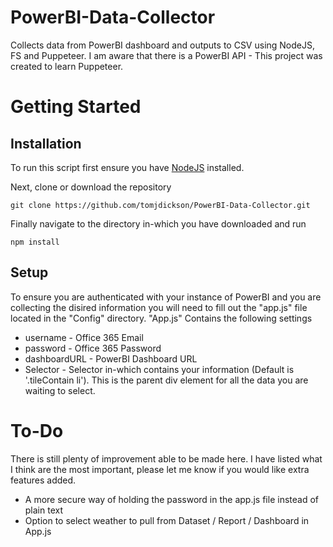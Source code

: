# PowerBI-Data-Collector
Collects data from PowerBI dashboard and outputs to CSV using NodeJS, FS and Puppeteer.
I am aware that there is a PowerBI API - This project was created to learn Puppeteer.

# Getting Started

## Installation
To run this script first ensure you have [NodeJS](https://github.com/nodejs/node) installed.

Next, clone or download the repository

``` git clone https://github.com/tomjdickson/PowerBI-Data-Collector.git ```

Finally navigate to the directory in-which you have downloaded and run


``` npm install ```

## Setup
To ensure you are authenticated with your instance of PowerBI and you are collecting the disired information you will need to fill out the "app.js" file located in the "Config" directory.
"App.js" Contains the following settings 
* username - Office 365 Email
* password - Office 365 Password
* dashboardURL - PowerBI Dashboard URL
* Selector - Selector in-which contains your information (Default is '.tileContain li'). This is the parent div element for all the data you are waiting to select.



# To-Do
There is still plenty of improvement able to be made here. I have listed what I think are the most important, please let me know if you would like extra features added.
* A more secure way of holding the password in the app.js file instead of plain text
* Option to select weather to pull from Dataset / Report / Dashboard in App.js

